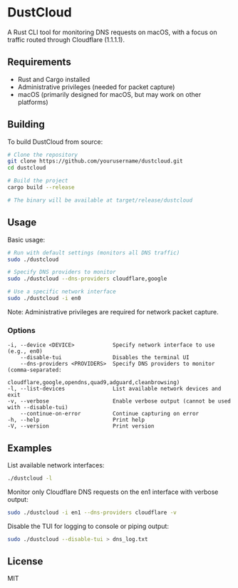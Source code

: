 # DustCloud

A Rust CLI tool for monitoring DNS requests on macOS, with a focus on traffic routed through Cloudflare (1.1.1.1).

## Requirements

- Rust and Cargo installed
- Administrative privileges (needed for packet capture)
- macOS (primarily designed for macOS, but may work on other platforms)

## Building

To build DustCloud from source:

```bash
# Clone the repository
git clone https://github.com/yourusername/dustcloud.git
cd dustcloud

# Build the project
cargo build --release

# The binary will be available at target/release/dustcloud
```

## Usage

Basic usage:

```bash
# Run with default settings (monitors all DNS traffic)
sudo ./dustcloud

# Specify DNS providers to monitor
sudo ./dustcloud --dns-providers cloudflare,google

# Use a specific network interface
sudo ./dustcloud -i en0
```

Note: Administrative privileges are required for network packet capture.

### Options

```
-i, --device <DEVICE>            Specify network interface to use (e.g., en0)
    --disable-tui                Disables the terminal UI
    --dns-providers <PROVIDERS>  Specify DNS providers to monitor (comma-separated: 
                                 cloudflare,google,opendns,quad9,adguard,cleanbrowsing)
-l, --list-devices               List available network devices and exit
-v, --verbose                    Enable verbose output (cannot be used with --disable-tui)
    --continue-on-error          Continue capturing on error
-h, --help                       Print help
-V, --version                    Print version
```

## Examples

List available network interfaces:
```bash
./dustcloud -l
```

Monitor only Cloudflare DNS requests on the en1 interface with verbose output:
```bash
sudo ./dustcloud -i en1 --dns-providers cloudflare -v
```

Disable the TUI for logging to console or piping output:
```bash
sudo ./dustcloud --disable-tui > dns_log.txt
```

## License

MIT
